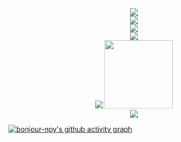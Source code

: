 <div align="center">
  <img src="https://github-profile-trophy.vercel.app/?username=bonjour-npy&column=5&margin-w=15&margin-h=15&theme=flat">
</div>

<div align="center">
  <a href="https://bonjour-npy.github.io">
    <img src="https://img.shields.io/badge/Homepage-Peiyang_Ni-blue">
  </a>
</div>

<div align="center">
  <a href="https://uestc.edu.cn">
    <img src="https://img.shields.io/badge/Postgraduate_School-UESTC-blue">
  </a>
</div>

<div align="center">
  <a href="https://guet.edu.cn">
    <img src="https://img.shields.io/badge/Graduate_School-GUET-blue">
  </a>
</div>

<div align="center">
  <img src="https://github-readme-stats.vercel.app/api/top-langs/?username=bonjour-npy&hide_title=true&hide_border=true&layout=compact&langs_count=6&text_color=000&icon_color=fff&bg_color=0,52fa5a,4dfcff,c64dff&theme=graywhite" />
  <img height="137px" src="https://github-readme-stats.vercel.app/api?username=bonjour-npy&hide_title=true&hide_border=true&show_icons=trueline_height=21&text_color=000&icon_color=000&bg_color=0,ea6161,ffc64d,fffc4d,52fa5a&theme=graywhite" />
</div>

<div align="center">
  <img src="https://github-readme-streak-stats.herokuapp.com/?user=bonjour-npy" />
</div>

[![bonjour-npy's github activity graph](https://github-readme-activity-graph.vercel.app/graph?username=bonjour-npy&theme=github#pic_center)](https://github.com/bonjour-npy/github-readme-activity-graph)
